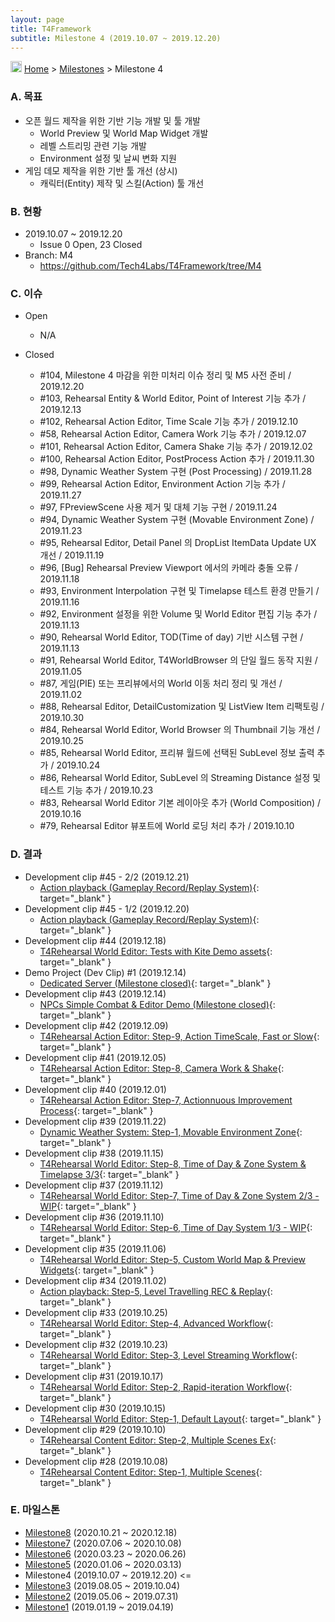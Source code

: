 ```yaml
---
layout: page
title: T4Framework
subtitle: Milestone 4 (2019.10.07 ~ 2019.12.20)
---
```

<img src="https://t4framework.com/img/Folders2.png" width="18px" height="18px"> [Home](https://t4framework.com/index) > [Milestones](https://t4framework.com/T4Framework_Milestones/) > Milestone 4

### A. 목표

- 오픈 월드 제작을 위한 기반 기능 개발 및 툴 개발
  - World Preview 및 World Map Widget 개발
  - 레벨 스트리밍 관련 기능 개발
  - Environment 설정 및 날씨 변화 지원
- 게임 데모 제작을 위한 기반 툴 개선 (상시)
  - 캐릭터(Entity) 제작 및 스킬(Action) 툴 개선

### B. 현황

- 2019.10.07 ~ 2019.12.20
  - Issue 0 Open, 23 Closed
- Branch: M4
  - <https://github.com/Tech4Labs/T4Framework/tree/M4>

### C. 이슈

- Open
  - N/A
  
- Closed
  - #104, Milestone 4 마감을 위한 미처리 이슈 정리 및 M5 사전 준비 / 2019.12.20
  - #103, Rehearsal Entity & World Editor, Point of Interest 기능 추가 / 2019.12.13
  - #102, Rehearsal Action Editor, Time Scale 기능 추가 / 2019.12.10
  - #58, Rehearsal Action Editor, Camera Work 기능 추가 / 2019.12.07
  - #101, Rehearsal Action Editor, Camera Shake 기능 추가 / 2019.12.02
  - #100, Rehearsal Action Editor, PostProcess Action 추가 / 2019.11.30
  - #98, Dynamic Weather System 구현 (Post Processing) / 2019.11.28
  - #99, Rehearsal Action Editor, Environment Action 기능 추가 / 2019.11.27
  - #97, FPreviewScene 사용 제거 및 대체 기능 구현 / 2019.11.24
  - #94, Dynamic Weather System 구현 (Movable Environment Zone) / 2019.11.23
  - #95, Rehearsal Editor, Detail Panel 의 DropList ItemData Update UX 개선 / 2019.11.19
  - #96, [Bug] Rehearsal Preview Viewport 에서의 카메라 충돌 오류 / 2019.11.18
  - #93, Environment Interpolation 구현 및 Timelapse 테스트 환경 만들기 / 2019.11.16
  - #92, Environment 설정을 위한 Volume 및 World Editor 편집 기능 추가 / 2019.11.13
  - #90, Rehearsal World Editor, TOD(Time of day) 기반 시스템 구현 / 2019.11.13
  - #91, Rehearsal World Editor, T4WorldBrowser 의 단일 월드 동작 지원 / 2019.11.05
  - #87, 게임(PIE) 또는 프리뷰에서의 World 이동 처리 정리 및 개선 / 2019.11.02
  - #88, Rehearsal Editor, DetailCustomization 및 ListView Item 리팩토링 / 2019.10.30
  - #84, Rehearsal World Editor, World Browser 의 Thumbnail 기능 개선 / 2019.10.25
  - #85, Rehearsal World Editor, 프리뷰 월드에 선택된 SubLevel 정보 출력 추가 / 2019.10.24
  - #86, Rehearsal World Editor, SubLevel 의 Streaming Distance 설정 및 테스트 기능 추가 / 2019.10.23
  - #83, Rehearsal World Editor 기본 레이아웃 추가 (World Composition) / 2019.10.16
  - #79, Rehearsal Editor 뷰포트에 World 로딩 처리 추가 / 2019.10.10

### D. 결과

- Development clip #45 - 2/2 (2019.12.21)
  - [Action playback (Gameplay Record/Replay System)](https://youtu.be/RnFYVNAj_Kg){: target="_blank" }
- Development clip #45 - 1/2 (2019.12.20)
  - [Action playback (Gameplay Record/Replay System)](https://youtu.be/f-UgB-R6OaU){: target="_blank" }
- Development clip #44 (2019.12.18)
  - [T4Rehearsal World Editor: Tests with Kite Demo assets](https://youtu.be/O5CStxf3B6g){: target="_blank" }
- Demo Project (Dev Clip) #1 (2019.12.14)
  - [Dedicated Server (Milestone closed)](https://youtu.be/7-Lr2Ibx1Cw){: target="_blank" }
- Development clip #43 (2019.12.14)
  - [NPCs Simple Combat & Editor Demo (Milestone closed)](https://youtu.be/UHkZAigekqU){: target="_blank" }
- Development clip #42 (2019.12.09)
  - [T4Rehearsal Action Editor: Step-9, Action TimeScale, Fast or Slow](https://youtu.be/IDgPx5GvnoY){: target="_blank" }
- Development clip #41 (2019.12.05)
  - [T4Rehearsal Action Editor: Step-8, Camera Work & Shake](https://youtu.be/vd6l5ldt2s0){: target="_blank" }
- Development clip #40 (2019.12.01)
  - [T4Rehearsal Action Editor: Step-7, Actionnuous Improvement Process](https://youtu.be/VJZusi8WvuI){: target="_blank" }
- Development clip #39 (2019.11.22)
  - [Dynamic Weather System: Step-1, Movable Environment Zone](https://youtu.be/iZvWqrDumd8){: target="_blank" }
- Development clip #38 (2019.11.15)
  - [T4Rehearsal World Editor: Step-8, Time of Day & Zone System & Timelapse 3/3](https://youtu.be/wOOtETssAjM){: target="_blank" }
- Development clip #37 (2019.11.12)
  - [T4Rehearsal World Editor: Step-7, Time of Day & Zone System 2/3 - WIP](https://youtu.be/qEjVsDkgZWE){: target="_blank" }
- Development clip #36 (2019.11.10)
  - [T4Rehearsal World Editor: Step-6, Time of Day System 1/3 - WIP](https://youtu.be/m85wrRTN-c0){: target="_blank" }
- Development clip #35 (2019.11.06)
  - [T4Rehearsal World Editor: Step-5, Custom World Map & Preview Widgets](https://youtu.be/0-fvMyRFbfk){: target="_blank" }
- Development clip #34 (2019.11.02)
  - [Action playback: Step-5, Level Travelling REC & Replay](https://youtu.be/2kreKnHiU6A){: target="_blank" }
- Development clip #33 (2019.10.25)
  - [T4Rehearsal World Editor: Step-4, Advanced Workflow](https://youtu.be/MfvAzgObm2M){: target="_blank" }
- Development clip #32 (2019.10.23)
  - [T4Rehearsal World Editor: Step-3, Level Streaming Workflow](https://youtu.be/KFroJsunElA){: target="_blank" }
- Development clip #31 (2019.10.17)
  - [T4Rehearsal World Editor: Step-2, Rapid-iteration Workflow](https://youtu.be/MeOtZY89X4Q){: target="_blank" }
- Development clip #30 (2019.10.15)
  - [T4Rehearsal World Editor: Step-1, Default Layout](https://youtu.be/8DYzZX7v33Y){: target="_blank" }
- Development clip #29 (2019.10.10)
  - [T4Rehearsal Content Editor: Step-2, Multiple Scenes Ex](https://youtu.be/QR8a8zbn8gY){: target="_blank" }
- Development clip #28 (2019.10.08)
  - [T4Rehearsal Content Editor: Step-1, Multiple Scenes](https://youtu.be/OmqbduFdEwQ){: target="_blank" }

### E. 마일스톤

- [Milestone8](https://t4framework.com/T4Framework_Milestone8_Achieved/) (2020.10.21 ~ 2020.12.18)
- [Milestone7](https://t4framework.com/T4Framework_Milestone7_Achieved/) (2020.07.06 ~ 2020.10.08)
- [Milestone6](https://t4framework.com/T4Framework_Milestone6_Achieved/) (2020.03.23 ~ 2020.06.26)
- [Milestone5](https://t4framework.com/T4Framework_Milestone5_Achieved/) (2020.01.06 ~ 2020.03.13)
- Milestone4 (2019.10.07 ~ 2019.12.20) <=
- [Milestone3](https://t4framework.com/T4Framework_Milestone3_Achieved/) (2019.08.05 ~ 2019.10.04)
- [Milestone2](https://t4framework.com/T4Framework_Milestone2_Achieved/) (2019.05.06 ~ 2019.07.31)
- [Milestone1](https://t4framework.com/T4Framework_Milestone1_Achieved/) (2019.01.19 ~ 2019.04.19)
